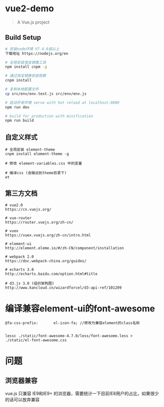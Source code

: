# vue2-demo

> A Vue.js project

## Build Setup

``` bash
# 安装node环境 V7.4.0或以上
下载地址 https://nodejs.org/en

# 全局安装淘宝镜像工具
npm install cnpm -g

# 通过淘宝镜像安装依赖
cnpm install

# 复制本地配置文件
cp src/env/env.test.js src/env/env.js

# 启动开发环境 serve with hot reload at localhost:8080
npm run dev

# build for production with minification
npm run build
```

## 自定义样式

```
# 全局安装 element-theme
cnpm install element-theme -g

# 修改 element-variables.css 中的变量

# 编译css (会输出到theme目录下)
et
```

## 第三方文档

```
# vue2.0
https://cn.vuejs.org/

# vue-router
https://router.vuejs.org/zh-cn/

# vuex
https://vuex.vuejs.org/zh-cn/intro.html

# element-ui
http://element.eleme.io/#/zh-CN/component/installation

# webpack 2.0
https://doc.webpack-china.org/guides/

# echarts 3.0
http://echarts.baidu.com/option.html#title

# d3.js 3.0 (组织架构图)
http://www.kancloud.cn/wizardforcel/d3-api-ref/101209

```

# 编译兼容element-ui的font-awesome
```
@fa-css-prefix:       el-icon-fa; //修改为兼容element的class名称


lessc ./static/font-awesome-4.7.0/less/font-awesome.less > ./static/el-font-awesome.css
```

# 问题

## 浏览器兼容
vue.js 只兼容 IE9和IE9+ 的浏览器，需要统计一下目前IE8用户的占比，如果很少的话可以放弃兼容

